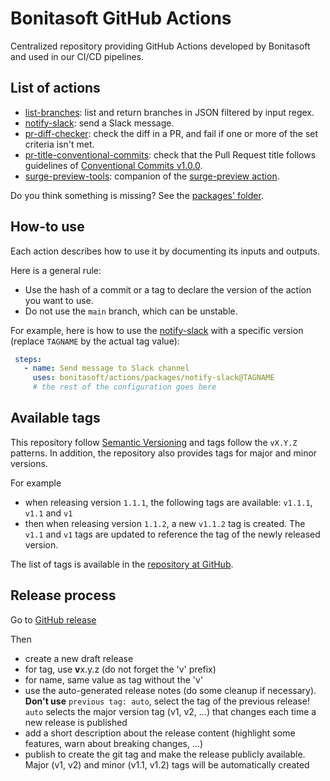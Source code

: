 # Bonitasoft GitHub Actions

Centralized repository providing GitHub Actions developed by Bonitasoft and used in our CI/CD pipelines.


## List of actions

- [list-branches](packages/list-branches): list and return branches in JSON filtered by input regex.
- [notify-slack](packages/notify-slack): send a Slack message.
- [pr-diff-checker](packages/pr-diff-checker): check the diff in a PR, and fail if one or more of the set criteria isn't met.
- [pr-title-conventional-commits](packages/pr-title-conventional-commits): check that the Pull Request title follows guidelines of [Conventional Commits v1.0.0](https://www.conventionalcommits.org/en/v1.0.0/).
- [surge-preview-tools](packages/surge-preview-tools): companion of the [surge-preview action](https://github.com/afc163/surge-preview).

Do you think something is missing? See the [packages' folder](packages).


## How-to use

Each action describes how to use it by documenting its inputs and outputs.

Here is a general rule:
- Use the hash of a commit or a tag to declare the version of the action you want to use.
- Do not use the `main` branch, which can be unstable.

For example, here is how to use the [notify-slack](packages/notify-slack) with a specific version (replace `TAGNAME` by the actual tag value):
```yaml
 steps:
   - name: Send message to Slack channel
     uses: bonitasoft/actions/packages/notify-slack@TAGNAME
     # the rest of the configuration goes here
```

## Available tags

This repository follow [Semantic Versioning](https://semver.org/) and tags follow the `vX.Y.Z` patterns. In addition, the repository also provides tags for major and minor versions.

For example
- when releasing version `1.1.1`, the following tags are available: `v1.1.1`, `v1.1` and `v1`
- then when releasing version `1.1.2`, a new `v1.1.2` tag is created. The `v1.1` and `v1` tags are updated to reference the tag of the newly released version.

The list of tags is available in the [repository at GitHub](https://github.com/bonitasoft/actions/tags). 


## Release process

Go to [GitHub release](https://github.com/bonitasoft/actions/releases)

Then
- create a new draft release
- for tag, use **v**x.y.z (do not forget the 'v' prefix)
- for name, same value as tag without the 'v'
- use the auto-generated release notes (do some cleanup if necessary). **Don't use** `previous tag: auto`, select the tag of the previous release! `auto` selects the major version tag (v1, v2, ...) that changes each time a new release is published
- add a short description about the release content (highlight some features, warn about breaking changes, ...)
- publish to create the git tag and make the release publicly available. Major (v1, v2) and minor (v1.1, v1.2) tags will be automatically created
